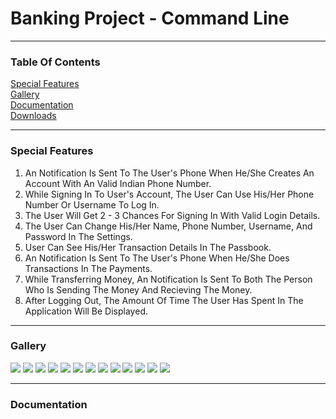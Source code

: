 <h1>Banking Project - Command Line</h1><hr>
<h3 id="toc">Table Of Contents</h3>
<a href="#sf">Special Features</a><br>
<a href="#glry">Gallery</a><br>
<a href="#docs">Documentation</a><br>
<a href="#downloads">Downloads</a><br><hr>
<h3 id="sf">Special Features</h3>
<ol>
    <li>An Notification Is Sent To The User's Phone When
    He/She Creates An Account With An Valid Indian Phone Number.</li>
    <li>While Signing In To User's Account, The User Can Use
    His/Her Phone Number Or Username To Log In.</li>
    <li>The User Will Get 2 - 3 Chances For Signing In With
    Valid Login Details.</li>
    <li>The User Can Change His/Her Name, Phone Number, Username,
    And Password In The Settings.</li>
    <li>User Can See His/Her Transaction Details In The Passbook.</li>
    <li>An Notification Is Sent To The User's Phone When He/She Does 
    Transactions In The Payments.</li>
    <li>While Transferring Money, An Notification Is Sent To Both The Person Who
    Is Sending The Money And Recieving The Money.</li>
    <li>After Logging Out, The Amount Of Time The User Has Spent In The Application
    Will Be Displayed.</li>
</ol><hr>
<h3 id="glry">Gallery</h3>
<img src="https://github.com/its-me-sv/Bank_x64_x86/raw/master/Snips/1.PNG">
<img src="https://github.com/its-me-sv/Bank_x64_x86/raw/master/Snips/2.PNG">
<img src="https://github.com/its-me-sv/Bank_x64_x86/raw/master/Snips/3.PNG">
<img src="https://github.com/its-me-sv/Bank_x64_x86/raw/master/Snips/4.PNG">
<img src="https://github.com/its-me-sv/Bank_x64_x86/raw/master/Snips/5.PNG">
<img src="https://github.com/its-me-sv/Bank_x64_x86/raw/master/Snips/6.PNG">
<img src="https://github.com/its-me-sv/Bank_x64_x86/raw/master/Snips/7.PNG">
<img src="https://github.com/its-me-sv/Bank_x64_x86/raw/master/Snips/8.PNG">
<img src="https://github.com/its-me-sv/Bank_x64_x86/raw/master/Snips/9.PNG">
<img src="https://github.com/its-me-sv/Bank_x64_x86/raw/master/Snips/10.PNG">
<img src="https://github.com/its-me-sv/Bank_x64_x86/raw/master/Snips/11.PNG">
<img src="https://github.com/its-me-sv/Bank_x64_x86/raw/master/Snips/12.PNG">
<img src="https://github.com/its-me-sv/Bank_x64_x86/raw/master/Snips/13.PNG">
<hr>
<h3 id="docs">Documentation</h3>
